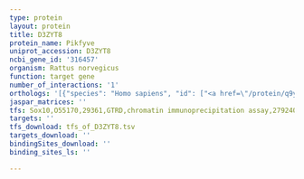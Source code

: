 ```yaml
---
type: protein
layout: protein
title: D3ZYT8
protein_name: Pikfyve
uniprot_accession: D3ZYT8
ncbi_gene_id: '316457'
organism: Rattus norvegicus
function: target gene
number_of_interactions: '1'
orthologs: '[{"species": "Homo sapiens", "id": ["<a href=\"/protein/q9y2i7\">Q9Y2I7</a>"]}, {"species": "Danio rerio", "id": ["B2KTE4"]}, {"species": "Mus musculus", "id": ["D3Z5N5"]}, {"species": "Caenorhabditis elegans", "id": ["<a href=\"/protein/g5ed98\">G5ED98</a>"]}, {"species": "Drosophila melanogaster", "id": ["<a href=\"/protein/o96838\">O96838</a>"]}, {"species": "Saccharomyces cerevisiae", "id": ["<a href=\"/protein/p34756\">P34756</a>"]}]'
jaspar_matrices: ''
tfs: Sox10,O55170,29361,GTRD,chromatin immunoprecipitation assay,27924024%5Buid%5D,No
targets: ''
tfs_download: tfs_of_D3ZYT8.tsv
targets_download: ''
bindingSites_download: ''
binding_sites_ls: ''

---
```

